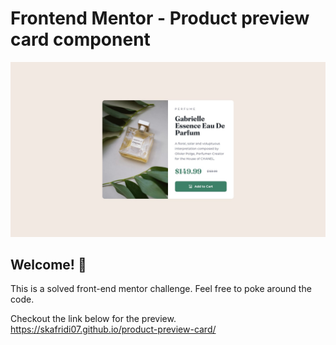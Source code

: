 # Frontend Mentor - Product preview card component

![Design preview for the Product preview card component coding challenge](./design/desktop-design.jpg)

## Welcome! 👋

This is a solved front-end mentor challenge.
Feel free to poke around the code.

Checkout the link below for the preview.
https://skafridi07.github.io/product-preview-card/


